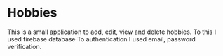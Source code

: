 # Hobbies
This is a small application to add, edit, view and delete hobbies.
To this I used firebase database
To authentication I used email, password verification.

